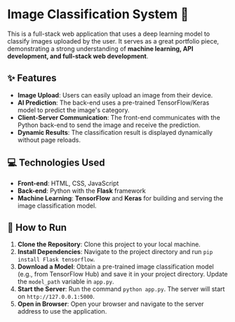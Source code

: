 # Image Classification System 🧠

This is a full-stack web application that uses a deep learning model to classify images uploaded by the user. It serves as a great portfolio piece, demonstrating a strong understanding of **machine learning, API development, and full-stack web development**.

## ✨ Features

* **Image Upload**: Users can easily upload an image from their device.
* **AI Prediction**: The back-end uses a pre-trained TensorFlow/Keras model to predict the image's category.
* **Client-Server Communication**: The front-end communicates with the Python back-end to send the image and receive the prediction.
* **Dynamic Results**: The classification result is displayed dynamically without page reloads.

## 💻 Technologies Used

* **Front-end**: HTML, CSS, JavaScript
* **Back-end**: Python with the **Flask** framework
* **Machine Learning**: **TensorFlow** and **Keras** for building and serving the image classification model.

## 🚀 How to Run

1.  **Clone the Repository**: Clone this project to your local machine.
2.  **Install Dependencies**: Navigate to the project directory and run `pip install Flask tensorflow`.
3.  **Download a Model**: Obtain a pre-trained image classification model (e.g., from TensorFlow Hub) and save it in your project directory. Update the `model_path` variable in `app.py`.
4.  **Start the Server**: Run the command `python app.py`. The server will start on `http://127.0.0.1:5000`.
5.  **Open in Browser**: Open your browser and navigate to the server address to use the application.

